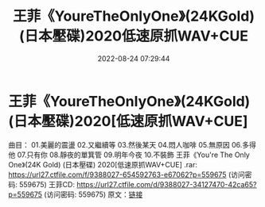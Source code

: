 ﻿---
title: 王菲《YoureTheOnlyOne》(24KGold)(日本壓碟)2020低速原抓WAV+CUE
date: 2022-08-24 07:29:44
categories: WAV车载音乐、镜像
tags: 华语中文
---
# 王菲《YoureTheOnlyOne》(24KGold)(日本壓碟)2020[低速原抓WAV+CUE]

曲目：
01.美麗的震盪
02.又繼續等
03.然後某天
04.悶人咖啡
05.無原因
06.多得他
07.只有你
08.靜夜的單箕管
09.明年今夜
10.不裝飾
王菲《You're The Only One》(24K Gold) (日本壓碟) 2020[低速原抓WAV+CUE] .rar:
https://url27.ctfile.com/f/9388027-654592763-e67062?p=559675
(访问密码: 559675)
王菲CD: https://url27.ctfile.com/d/9388027-34127470-42ca65?p=559675
(访问密码: 559675)
原文：[链接](https://blog.sina.com.cn/s/blog_1647c7e7601030z18.html)